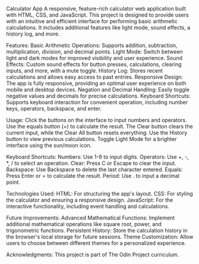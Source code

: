 Calculator App
A responsive, feature-rich calculator web application built with HTML, CSS, and JavaScript. This project is designed to provide users with an intuitive and efficient interface for performing basic arithmetic calculations. It includes additional features like light mode, sound effects, a history log, and more.

Features:
Basic Arithmetic Operations: Supports addition, subtraction, multiplication, division, and decimal points.
Light Mode: Switch between light and dark modes for improved visibility and user experience.
Sound Effects: Custom sound effects for button presses, calculations, clearing inputs, and more, with a mute toggle.
History Log: Stores recent calculations and allows easy access to past entries.
Responsive Design: The app is fully responsive, providing an optimal user experience on both mobile and desktop devices.
Negation and Decimal Handling: Easily toggle negative values and decimals for precise calculations.
Keyboard Shortcuts: Supports keyboard interaction for convenient operation, including number keys, operators, backspace, and enter.

Usage:
Click the buttons on the interface to input numbers and operators.
Use the equals button (=) to calculate the result.
The Clear button clears the current input, while the Clear All button resets everything.
Use the History button to view previous calculations.
Toggle Light Mode for a brighter interface using the sun/moon icon.

Keyboard Shortcuts:
Numbers: Use 1-9 to input digits.
Operators: Use +, -, *, / to select an operation.
Clear: Press C or Escape to clear the input.
Backspace: Use Backspace to delete the last character entered.
Equals: Press Enter or = to calculate the result.
Period: Use . to input a decimal point.

Technologies Used:
HTML: For structuring the app's layout.
CSS: For styling the calculator and ensuring a responsive design.
JavaScript: For the interactive functionality, including event handling and calculations.

Future Improvements:
Advanced Mathematical Functions: Implement additional mathematical operations like square root, power, and trigonometric functions.
Persistent History: Store the calculation history in the browser's local storage for future sessions.
Theme Customization: Allow users to choose between different themes for a personalized experience.

Acknowledgments:
This project is part of The Odin Project curriculum.

<!-- 
_______/\\\\\\\_______/\\\_____________        
 ______\/////\\\______\/\\\_____________       
  __________\/\\\______\/\\\_____________      
   __________\/\\\______\/\\\_____________     
    __________\/\\\______\/\\\_____________    
     __________\/\\\______\/\\\_____________   
      ___/\\\___\/\\\______\/\\\_____________  
       __\//\\\\\\\\\_______\/\\\\\\\\\\\\\___ 
        ___\/////////________\/////////////____ 
-->